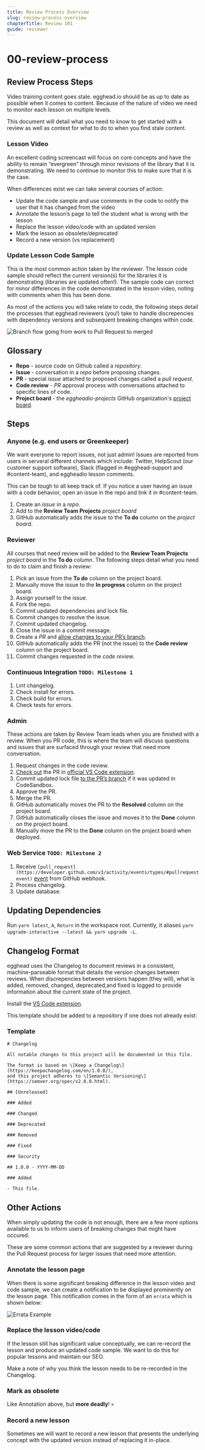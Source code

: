 ```yaml
---
title: Review Process Overview
slug: review-process-overview
chapterTitle: Review 101
guide: reviewer
---
```


# 00-review-process

## Review Process Steps

Video training content goes stale. egghead.io should be as up to date as possible when it comes to content. Because of the nature of video we need to monitor each lesson on multiple levels.

This document will detail what you need to know to get started with a review as well as context for what to do to when you find stale content.

### Lesson Video

An excellent coding screencast will focus on core concepts and have the ability to remain “evergreen” through minor revisions of the library that it is demonstrating. We need to continue to monitor this to make sure that it is the case.

When differences exist we can take several courses of action:

* Update the code sample and use comments in the code to notify the user that it has changed from the video
* Annotate the lesson’s page to tell the student what is wrong with the lesson
* Replace the lesson video/code with an updated version
* Mark the lesson as obsolete/deprecated
* Record a new version \(vs replacement\)

### Update Lesson Code Sample

This is the most common action taken by the reviewer. The lesson code sample should reflect the current version\(s\) for the libraries it is demonstrating \(libraries are updated often!\). The sample code can correct for minor differences in the code demonstrated in the lesson video, noting with comments when this has been done.

As most of the actions you will take relate to code, the following steps detail the processes that egghead reviewers \(you!\) take to handle discrepencies with dependency versions and subsequent breaking changes within code.

![Branch flow going from work to Pull Request to merged](https://github.com/superfluid-finance/superfluid-protocol-docs/tree/c0acd5ac6cab2baecb39b5b01b35daa9f175c468/src/images/screenshots/review-05-review-process-gitflow.png)

## Glossary

* **Repo** - source code on Github called a _repository_.
* **Issue** - conversation in a _repo_ before proposing changes.
* **PR** - special _issue_ attached to proposed changes called a _pull request_.
* **Code review** - _PR_ approval process with conversations attached to specific lines of code.
* **Project board** - the _eggheadio-projects_ GitHub organization's [project board](https://github.com/orgs/eggheadio-projects/projects/1).

## Steps

### Anyone \(e.g. end users or Greenkeeper\)

We want everyone to report issues, not just admin! Issues are reported from users in serveral different channels which include: Twitter, HelpScout \(our customer support software\), Slack \(flagged in \#egghead-support and \#content-team\), and eggheadio lesson comments.

This can be tough to all keep track of. If you notice a user having an issue with a code behavior, open an issue in the repo and link it in \#content-team.

1. Create an _issue_ in a _repo_.
2. Add to the **Review Team Projects** _project board_
3. GitHub automatically adds the issue to the **To do** column on the _project board_.

### Reviewer

All courses that need review will be added to the **Review Team Projects** _project board_ in the **To do** column. The following steps detail what you need to do to claim and finish a review:

1. Pick an issue from the **To do** column on the project board.
2. Manually move the issue to the **In progress** column on the project board.
3. Assign yourself to the issue.
4. Fork the repo.
5. Commit updated dependencies and lock file.
6. Commit changes to resolve the issue.
7. Commit updated changelog.
8. Close the issue in a commit message.
9. Create a _PR_ and [allow changes to your PR’s branch](https://help.github.com/en/articles/allowing-changes-to-a-pull-request-branch-created-from-a-fork).
10. GitHub automatically adds the PR \(not the issue\) to the **Code review** column on the project board.
11. Commit changes requested in the _code review_.

### Continuous Integration `TODO: Milestone 1`

1. Lint changelog.
2. Check install for errors.
3. Check build for errors.
4. Check tests for errors.

### Admin

These actions are taken by Review Team leads when you are finished with a review. When you PR code, this is where the team will discuss questions and issues that are surfaced through your review that need more conversation.

1. Request changes in the code review.
2. [Check out](https://www.atlassian.com/git/tutorials/using-branches/git-checkout) the PR in [official VS Code extension](https://vscode.rocks/github-pr-extension/).
3. Commit updated lock file [to the PR’s branch](https://help.github.com/en/articles/committing-changes-to-a-pull-request-branch-created-from-a-fork) if it was updated in CodeSandbox.
4. Approve the PR.
5. Merge the PR.
6. GitHub automatically moves the PR to the **Resolved** column on the project board.
7. GitHub automatically closes the issue and moves it to the **Done** column on the project board.
8. Manually move the PR to the **Done** column on the project board when deployed.

### Web Service `TODO: Milestone 2`

1. Receive `[pull_request](https://developer.github.com/v3/activity/events/types/#pullrequestevent)` [event](https://developer.github.com/v3/activity/events/types/#pullrequestevent) from GitHub webhook.
2. Process changelog.
3. Update database.

## Updating Dependencies

Run `yarn latest`, `A`, `Return` in the workspace root. Currently, it aliases `yarn upgrade-interactive --latest && yarn upgrade -L`.

## Changelog Format

egghead uses the Changelog to document reviews in a consistent, machine-parseable format that details the version changes between reviews. When discrepencies between versions happen \(they will\), what is added, removed, changed, deprecated,and fixed is logged to provide information about the current state of the project.

Install the [VS Code extension](https://marketplace.visualstudio.com/items?itemName=dzgmelody.vscode-changelog-snippets).

This template should be added to a repository if one does not already exist:

### Template

```text
# Changelog

All notable changes to this project will be documented in this file.

The format is based on \[Keep a Changelog\](https://keepachangelog.com/en/1.0.0/),
and this project adheres to \[Semantic Versioning\](https://semver.org/spec/v2.0.0.html).

## [Unreleased]

### Added

### Changed

### Deprecated

### Removed

### Fixed

### Security

## 1.0.0 - YYYY-MM-DD

### Added

- This file.
```

## Other Actions

When simply updating the code is not enough, there are a few more options available to us to inform users of breaking changes that might have occured.

These are some common actions that are suggested by a reviewer during the Pull Request process for larger issues that need more attention.

### Annotate the lesson page

When there is some significant breaking difference in the lesson video and code sample, we can create a notification to be displayed prominently on the lesson page. This notification comes in the form of an `errata` which is shown below:

![Errata Example](https://github.com/superfluid-finance/superfluid-protocol-docs/tree/c0acd5ac6cab2baecb39b5b01b35daa9f175c468/src/images/illustrations/reviewers/01-Review/00-errata-example.png)

### Replace the lesson video/code

If the lesson still has significant value conceptually, we can re-record the lesson and produce an updated code sample. We want to do this for popular lessons and maintain our SEO.

Make a note of why you think the lesson needs to be re-recorded in the Changelog.

### Mark as obsolete

Like Annotation above, but **more deadly**! :skull:

### Record a new lesson

Sometimes we will want to record a new lesson that presents the underlying concept with the updated version instead of replacing it in-place.

